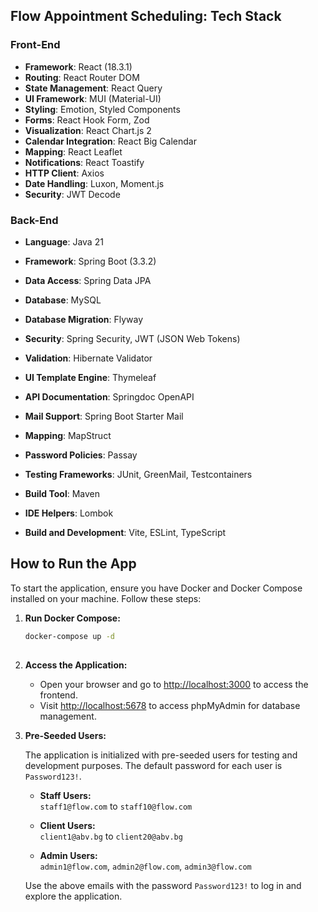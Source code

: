 ## Flow Appointment Scheduling: Tech Stack

### Front-End

- **Framework**: React (18.3.1)
- **Routing**: React Router DOM
- **State Management**: React Query
- **UI Framework**: MUI (Material-UI)
- **Styling**: Emotion, Styled Components
- **Forms**: React Hook Form, Zod
- **Visualization**: React Chart.js 2
- **Calendar Integration**: React Big Calendar
- **Mapping**: React Leaflet
- **Notifications**: React Toastify
- **HTTP Client**: Axios
- **Date Handling**: Luxon, Moment.js
- **Security**: JWT Decode

### Back-End

- **Language**: Java 21
- **Framework**: Spring Boot (3.3.2)
- **Data Access**: Spring Data JPA
- **Database**: MySQL
- **Database Migration**: Flyway
- **Security**: Spring Security, JWT (JSON Web Tokens)
- **Validation**: Hibernate Validator
- **UI Template Engine**: Thymeleaf
- **API Documentation**: Springdoc OpenAPI
- **Mail Support**: Spring Boot Starter Mail
- **Mapping**: MapStruct
- **Password Policies**: Passay

- **Testing Frameworks**: JUnit, GreenMail, Testcontainers
- **Build Tool**: Maven
- **IDE Helpers**: Lombok
- **Build and Development**: Vite, ESLint, TypeScript

## How to Run the App

To start the application, ensure you have Docker and Docker Compose installed on your machine. Follow these steps:

1. **Run Docker Compose:**

   ```sh
   docker-compose up -d
 
2. **Access the Application:**

   - Open your browser and go to [http://localhost:3000](http://localhost:3000) to access the frontend.
   - Visit [http://localhost:5678](http://localhost:5678) to access phpMyAdmin for database management.

3. **Pre-Seeded Users:**

   The application is initialized with pre-seeded users for testing and development purposes. The default password for each user is `Password123!`.

   - **Staff Users:**  
     `staff1@flow.com` to `staff10@flow.com`
   
   - **Client Users:**  
     `client1@abv.bg` to `client20@abv.bg`
   
   - **Admin Users:**  
     `admin1@flow.com`, `admin2@flow.com`, `admin3@flow.com`

   Use the above emails with the password `Password123!` to log in and explore the application.
